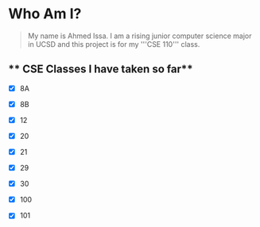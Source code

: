 

# **Who Am I?**
> My name is Ahmed Issa. I am a rising junior computer science major in UCSD and this project is for my '''CSE 110''' class.
>  

## ** CSE Classes I have taken so far**
- [x] 8A
- [x] 8B
- [x] 12
- [x] 20
- [x] 21
- [x] 29
- [x] 30
- [x] 100
- [x] 101

